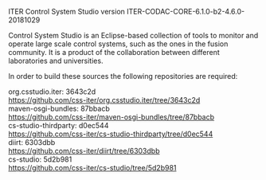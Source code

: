 ITER Control System Studio version ITER-CODAC-CORE-6.1.0-b2-4.6.0-20181029

Control System Studio is an Eclipse-based collection of tools
to monitor and operate large scale control systems, such as the
ones in the fusion community. It is a product of the collaboration
between different laboratories and universities.

In order to build these sources the following repositories are required:

org.csstudio.iter: 3643c2d  
<https://github.com/css-iter/org.csstudio.iter/tree/3643c2d>  
maven-osgi-bundles: 87bbacb  
<https://github.com/css-iter/maven-osgi-bundles/tree/87bbacb>  
cs-studio-thirdparty: d0ec544  
<https://github.com/css-iter/cs-studio-thirdparty/tree/d0ec544>  
diirt: 6303dbb  
<https://github.com/css-iter/diirt/tree/6303dbb>  
cs-studio: 5d2b981  
<https://github.com/css-iter/cs-studio/tree/5d2b981>  

